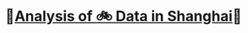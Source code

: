 # 🎉[Analysis of 🚲 Data in Shanghai](https://github.com/raingrain/analysis-of-dockless-bicyclesharing-data-in-shanghai)🎉
